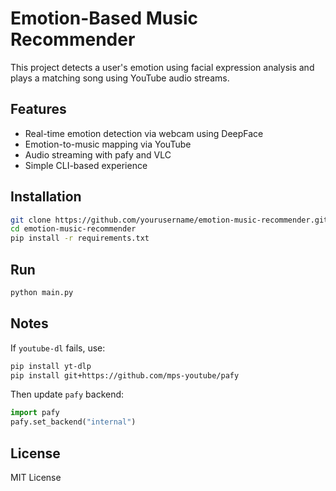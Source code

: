 # Emotion-Based Music Recommender

This project detects a user's emotion using facial expression analysis and plays a matching song using YouTube audio streams.

## Features

- Real-time emotion detection via webcam using DeepFace
- Emotion-to-music mapping via YouTube
- Audio streaming with pafy and VLC
- Simple CLI-based experience

## Installation

```bash
git clone https://github.com/yourusername/emotion-music-recommender.git
cd emotion-music-recommender
pip install -r requirements.txt
```

## Run

```bash
python main.py
```

## Notes

If `youtube-dl` fails, use:

```bash
pip install yt-dlp
pip install git+https://github.com/mps-youtube/pafy
```

Then update `pafy` backend:

```python
import pafy
pafy.set_backend("internal")
```

## License

MIT License
